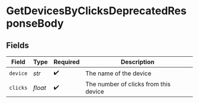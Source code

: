 # GetDevicesByClicksDeprecatedResponseBody


## Fields

| Field                                 | Type                                  | Required                              | Description                           |
| ------------------------------------- | ------------------------------------- | ------------------------------------- | ------------------------------------- |
| `device`                              | *str*                                 | :heavy_check_mark:                    | The name of the device                |
| `clicks`                              | *float*                               | :heavy_check_mark:                    | The number of clicks from this device |